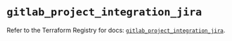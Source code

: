 # `gitlab_project_integration_jira`

Refer to the Terraform Registry for docs: [`gitlab_project_integration_jira`](https://registry.terraform.io/providers/gitlabhq/gitlab/18.5.0/docs/resources/project_integration_jira).
